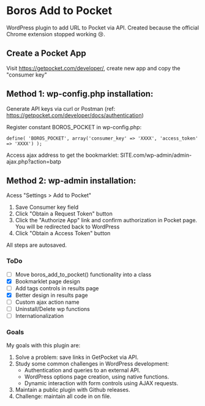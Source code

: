 # Boros Add to Pocket

WordPress plugin to add URL to Pocket via API. Created because the official Chrome extension stopped working 😢.

## Create a Pocket App
Visit https://getpocket.com/developer/, create new app and copy the "consumer key" 

## Method 1: wp-config.php installation:
Generate API keys via curl or Postman (ref: https://getpocket.com/developer/docs/authentication)

Register constant BOROS_POCKET in wp-config.php:

`define( 'BOROS_POCKET', array('consumer_key' => 'XXXX', 'access_token' => 'XXXX') );`

Access ajax address to get the bookmarklet: 
SITE.com/wp-admin/admin-ajax.php?action=batp

## Method 2: wp-admin installation:
Acess "Settings > Add to Pocket"

1) Save Consumer key field
2) Click "Obtain a Request Token" button
3) Click the "Authorize App" link and confirm authorization in Pocket page. You will be redirected back to WordPress
4) Click "Obtain a Access Token" button

All steps are autosaved.

### ToDo

- [ ] Move boros_add_to_pocket() functionality into a class
- [x] Bookmarklet page design
- [ ] Add tags controls in results page
- [x] Better design in results page
- [ ] Custom ajax action name
- [ ] Uninstall/Delete wp functions
- [ ] Internationalization

### Goals
My goals with this plugin are:
1. Solve a problem: save links in GetPocket via API.
2. Study some common challenges in WordPress development:
    - Authentication and queries to an external API.
    - WordPress options page creation, using native functions.
    - Dynamic interaction with form controls using AJAX requests.
3. Maintain a public plugin with Github releases.
4. Challenge: maintain all code in on file.
